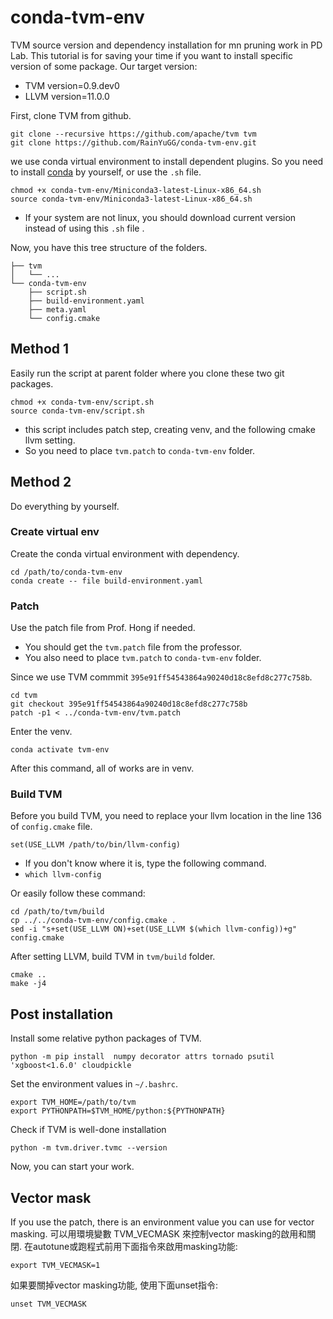 # conda-tvm-env
TVM source version and dependency installation for mn pruning work in PD Lab.
This tutorial is for saving your time if you want to install specific version of some package.
Our target version: 
- TVM version=0.9.dev0
- LLVM version=11.0.0

First, clone TVM from github.
```shell
git clone --recursive https://github.com/apache/tvm tvm
git clone https://github.com/RainYuGG/conda-tvm-env.git
```

we use conda virtual environment to install dependent plugins.
So you need to install [conda](https://docs.conda.io/projects/conda/en/latest/user-guide/install/linux.html) by yourself, or use the ```.sh``` file.
```shell
chmod +x conda-tvm-env/Miniconda3-latest-Linux-x86_64.sh
source conda-tvm-env/Miniconda3-latest-Linux-x86_64.sh
```
- If your system are not linux, you should download current version instead of using this ```.sh``` file .

Now, you have this tree structure of the folders.
```shell
├── tvm
│   └── ... 
└── conda-tvm-env
    ├── script.sh
    ├── build-environment.yaml
    ├── meta.yaml
    └── config.cmake

```

## Method 1
Easily run the script at parent folder where you clone these two git packages.
```shell
chmod +x conda-tvm-env/script.sh
source conda-tvm-env/script.sh
```
- this script includes patch step, creating venv, and the following cmake llvm setting.
- So you need to place ```tvm.patch``` to ```conda-tvm-env``` folder.


## Method 2

Do everything by yourself.

### Create virtual env
Create the conda virtual environment with dependency.
```shell
cd /path/to/conda-tvm-env
conda create -- file build-environment.yaml
```

### Patch
Use the patch file from Prof. Hong if needed.
- You should get the ```tvm.patch``` file from the professor.
- You also need to place ```tvm.patch``` to ```conda-tvm-env``` folder.

Since we use TVM commmit ```395e91ff54543864a90240d18c8efd8c277c758b```.
```shell
cd tvm
git checkout 395e91ff54543864a90240d18c8efd8c277c758b
patch -p1 < ../conda-tvm-env/tvm.patch
```

Enter the venv.
```shell
conda activate tvm-env
```
After this command, all of works are in venv.


### Build TVM
Before you build TVM, you need to replace your llvm location in the line 136 of ```config.cmake``` file.
```shell
set(USE_LLVM /path/to/bin/llvm-config)
```
- If you don't know where it is, type the following command.
- ```which llvm-config ```

Or easily follow these command:
```shell
cd /path/to/tvm/build
cp ../../conda-tvm-env/config.cmake .
sed -i "s+set(USE_LLVM ON)+set(USE_LLVM $(which llvm-config))+g" config.cmake
```


After setting LLVM, build TVM in ```tvm/build``` folder.
```shell
cmake ..
make -j4
```

## 

## Post installation

Install some relative python packages of TVM.
```shell
python -m pip install  numpy decorator attrs tornado psutil 'xgboost<1.6.0' cloudpickle
```

Set the environment values in ``` ~/.bashrc ```. 
```shell
export TVM_HOME=/path/to/tvm
export PYTHONPATH=$TVM_HOME/python:${PYTHONPATH}
```

Check if TVM is well-done installation
```shell
python -m tvm.driver.tvmc --version
```
Now, you can start your work.

## Vector mask
If you use the patch, there is an environment value you can use for vector masking.
可以用環境變數 TVM_VECMASK 來控制vector masking的啟用和關閉.
在autotune或跑程式前用下面指令來啟用masking功能:
```shell
export TVM_VECMASK=1
```
如果要關掉vector masking功能, 使用下面unset指令:
```
unset TVM_VECMASK
```
